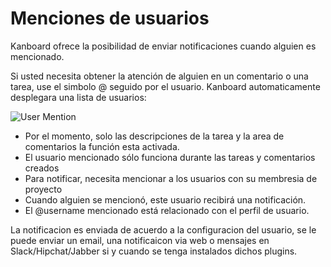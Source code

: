 Menciones de usuarios
=====================

Kanboard ofrece la posibilidad de enviar notificaciones cuando alguien es mencionado.

Si usted necesita obtener la atención de alguien en un comentario o una tarea, use el simbolo @ seguido por el usuario. 
Kanboard automaticamente desplegara una lista de usuarios:                                              

![User Mention](screenshots/mention-autocomplete.png)

- Por el momento, solo las descripciones de la tarea y la area de comentarios la función esta activada.
- El usuario mencionado sólo funciona durante las tareas y comentarios creados
- Para notificar, necesita mencionar a los usuarios con su membresia de proyecto
- Cuando alguien se mencionó, este usuario recibirá una notificación.
- El @username mencionado está relacionado con el perfil de usuario.

La notificacion es enviada de acuerdo a la configuracion del usuario, se le puede enviar un email, una notificaicon via web o mensajes en Slack/Hipchat/Jabber si y cuando se tenga instalados dichos plugins.

